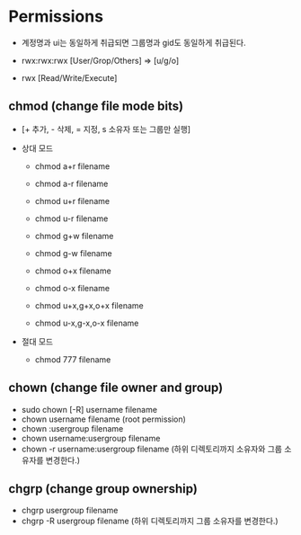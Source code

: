 
# Permissions

- 계정명과 ui는 동일하게 취급되면 그룹명과 gid도 동일하게 취급된다.

- rwx:rwx:rwx [User/Grop/Others] => [u/g/o]
- rwx [Read/Write/Execute]

## chmod (change file mode bits)

- [+ 추가, - 삭제, = 지정, s 소유자 또는 그룹만 실행]

- 상대 모드
  - chmod a+r filename
  - chmod a-r filename
  - chmod u+r filename
  - chmod u-r filename
  - chmod g+w filename
  - chmod g-w filename
  - chmod o+x filename
  - chmod o-x filename

  - chmod u+x,g+x,o+x filename
  - chmod u-x,g-x,o-x filename

- 절대 모드
  - chmod 777 filename

## chown (change file owner and group)

- sudo chown [-R] username filename
- chown username filename (root permission)
- chown :usergroup filename
- chown username:usergroup filename
- chown -r username:usergroup filename (하위 디렉토리까지 소유자와 그룹 소유자를 변경한다.)

## chgrp (change group ownership)

- chgrp usergroup filename
- chgrp -R usergroup filename (하위 디렉토리까지 그룹 소유자를 변경한다.)

